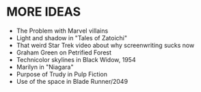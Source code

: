# MORE IDEAS
- The Problem with Marvel villains
- Light and shadow in "Tales of Zatoichi"
- That weird Star Trek video about why screenwriting sucks now
- Graham Green on Petrified Forest
- Technicolor skylines in Black Widow, 1954
- Marilyn in "Niagara"
- Purpose of Trudy in Pulp Fiction
- Use of the space in Blade Runner/2049

